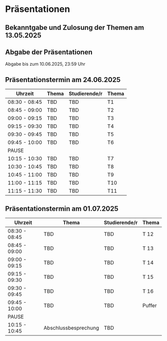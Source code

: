 # Präsentationen

## Bekanntgabe und Zulosung der Themen am 13.05.2025

## Abgabe der Präsentationen

Abgabe bis zum 10.06.2025, 23:59 Uhr

## Präsentationstermin am 24.06.2025

| Uhrzeit | Thema | Studierende/r | Thema |
|---|---|---| --- |
| 08:30 - 08:45 | TBD | TBD | T1 |
| 08:45 - 09:00 | TBD | TBD | T2 |
| 09:00 - 09:15 | TBD | TBD | T3 |
| 09:15 - 09:30 | TBD | TBD | T4 |
| 09:30 - 09:45 | TBD | TBD | T5 |
| 09:45 - 10:00 | TBD | TBD | T6 |
| PAUSE | | | |
| 10:15 - 10:30 | TBD | TBD | T7 |
| 10:30 - 10:45 | TBD | TBD | T8 |
| 10:45 - 11:00 | TBD | TBD | T9 |
| 11:00 - 11:15 | TBD | TBD | T10 |
| 11:15 - 11:30 | TBD | TBD | T11 |

## Präsentationstermin am 01.07.2025

| Uhrzeit | Thema | Studierende/r | Thema |
|---|---|---| --- |
| 08:30 - 08:45 | TBD | TBD | T 12 |
| 08:45 - 09:00 | TBD | TBD | T 13 |
| 09:00 - 09:15 | TBD | TBD | T 14 |
| 09:15 - 09:30 | TBD | TBD | T 15 |
| 09:30 - 09:45 | TBD | TBD | T 16 |
| 09:45 - 10:00 | TBD | TBD | Puffer |
| PAUSE | | |
| 10:15 - 10:45 | Abschlussbesprechung | TBD | 

